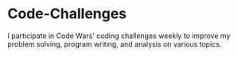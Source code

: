 # Code-Challenges

I participate in Code Wars' coding challenges weekly to improve my problem solving, program writing, and analysis on various topics. 


